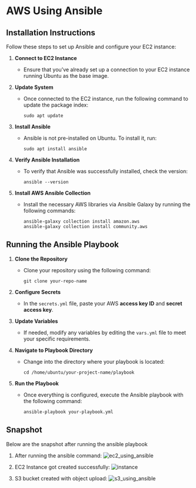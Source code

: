 AWS Using Ansible
=================

## Installation Instructions

Follow these steps to set up Ansible and configure your EC2 instance:

1. **Connect to EC2 Instance**
   - Ensure that you’ve already set up a connection to your EC2 instance running Ubuntu as the base image.

2. **Update System**
   - Once connected to the EC2 instance, run the following command to update the package index:
     ```
     sudo apt update
     ```

3. **Install Ansible**
   - Ansible is not pre-installed on Ubuntu. To install it, run:
     ```
     sudo apt install ansible
     ```

4. **Verify Ansible Installation**
   - To verify that Ansible was successfully installed, check the version:
     ```
     ansible --version
     ```

5. **Install AWS Ansible Collection**
   - Install the necessary AWS libraries via Ansible Galaxy by running the following commands:
     ```
     ansible-galaxy collection install amazon.aws
     ansible-galaxy collection install community.aws
     ```

## Running the Ansible Playbook

1. **Clone the Repository**
   - Clone your repository using the following command:
     ```
     git clone your-repo-name
     ```

2. **Configure Secrets**
   - In the `secrets.yml` file, paste your AWS **access key ID** and **secret access key**.

3. **Update Variables**
   - If needed, modify any variables by editing the `vars.yml` file to meet your specific requirements.

4. **Navigate to Playbook Directory**
   - Change into the directory where your playbook is located:
     ```
     cd /home/ubuntu/your-project-name/playbook
     ```

5. **Run the Playbook**
   - Once everything is configured, execute the Ansible playbook with the following command:
     ```
     ansible-playbook your-playbook.yml
     ```
## Snapshot

Below are the snapshot after running the ansible playbook

1. After running the ansible command:
   ![ec2_using_ansible](https://github.com/user-attachments/assets/27045f58-37a9-459c-afd6-6164c2cc5b73)

2. EC2 Instance got created successfully:
   ![instance](https://github.com/user-attachments/assets/f2a48661-3629-41a8-b535-80b7c05fce9c)

3. S3 bucket created with object upload:
   ![s3_using_ansible](https://github.com/user-attachments/assets/aaae5b39-011e-414b-8403-83232c67358f)
